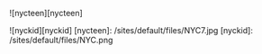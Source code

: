 ![nycteen][nycteen]

![nyckid][nyckid] <!-- Images -->
[nycteen]: /sites/default/files/NYC7.jpg
[nyckid]: /sites/default/files/NYC.png